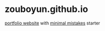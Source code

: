 # zouboyun.github.io
[portfolio website](https://zouboyun.github.io/) with [minimal mistakes](https://github.com/mmistakes/minimal-mistakes) starter
